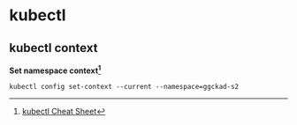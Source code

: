 # kubectl
## kubectl context
**Set namespace context[^1]**
```
kubectl config set-context --current --namespace=ggckad-s2
```
[^1]: [kubectl Cheat Sheet](https://kubernetes.io/docs/reference/kubectl/cheatsheet/)
